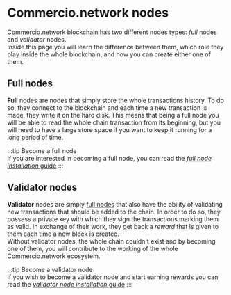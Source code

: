 # Commercio.network nodes
Commercio.network blockchain has two different nodes types: *full* nodes and *validator* nodes.  
Inside this page you will learn the difference between them, which role they play inside the whole blockchain, 
and how you can create either one of them. 

## Full nodes
**Full** nodes are nodes that simply store the whole transactions history. To do so, they connect to the blockchain and
each time a new transaction is made, they write it on the hard disk. This means that being a full node you will be able 
to read the whole chain transaction from its beginning, but you will need to have a large store space if you want to 
keep it running for a long period of time. 

:::tip Become a full node  
If you are interested in becoming a full node, you can read the 
[*full node installation* guide](full-node-installation.md)
:::
      
## Validator nodes
**Validator** nodes are simply [full nodes](#full-nodes) that also have the ability of validating new transactions
that should be added to the chain. In order to do so, they possess a private key with which they sign the transactions 
marking them as valid. In exchange of their work, they get back a *reward* that is given to them each time a new block 
is created.  
Without validator nodes, the whole chain couldn't exist and by becoming one of them, you will contribute to the working
of the whole Commercio.network ecosystem. 

:::tip Become a validator node  
If you wish to become a validator node and start earning rewards you can read the
[*validator node installation* guide](validator-node-installation.md)
:::   
